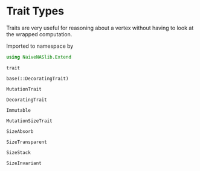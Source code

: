 # Trait Types

Traits are very useful for reasoning about a vertex without having to look at the wrapped computation.

Imported to namespace by
```julia
using NaiveNASlib.Extend
```

```@docs
trait
```
```@docs
base(::DecoratingTrait)
```
```@docs
MutationTrait
```
```@docs
DecoratingTrait
```
```@docs
Immutable
```
```@docs
MutationSizeTrait
```
```@docs
SizeAbsorb
```
```@docs
SizeTransparent
```
```@docs
SizeStack
```
```@docs
SizeInvariant
```